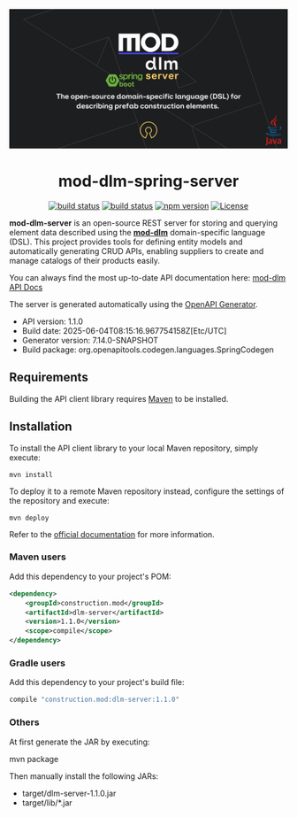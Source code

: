 <div align="center">
    <a href="https://mod.construction/" target="_blank">
        <img src="mod-dlm-spring-server.png" alt="mod-dlm-server-logo"/>
    </a>



# mod-dlm-spring-server

[![build status](https://github.com/mod-construction/mod-dlm/actions/workflows/apidoc.yml/badge.svg)](https://github.com/mod-construction/mod-dlm/actions/workflows/apidoc.yml)
[![build status](https://github.com/mod-construction/mod-dlm/actions/workflows/publish.yml/badge.svg)](https://github.com/mod-construction/mod-dlm/actions/workflows/publish.yml)
[![npm version](https://img.shields.io/npm/v/@mod-construction/mod-dlm/latest)](https://www.npmjs.com/package/@mod-construction/mod-dlm)
[![License](https://img.shields.io/github/license/mod-construction/mod-dlm)](https://opensource.org/licenses/MIT)
</div>

**mod-dlm-server** is an open-source REST server for storing and querying element data described using the **[mod-dlm](https://github.com/mod-construction/mod-dlm)** domain-specific language (DSL).
This project provides tools for defining entity models and automatically generating CRUD APIs, enabling suppliers to create and manage catalogs of their products easily.

You can always find the most up-to-date API documentation here: [mod-dlm API Docs](https://mod-construction.github.io/mod-dlm/)


The server is generated automatically using the  [OpenAPI Generator](https://openapi-generator.tech).

- API version: 1.1.0
- Build date: 2025-06-04T08:15:16.967754158Z[Etc/UTC]
- Generator version: 7.14.0-SNAPSHOT
- Build package: org.openapitools.codegen.languages.SpringCodegen

## Requirements

Building the API client library requires [Maven](https://maven.apache.org/) to be installed.

## Installation

To install the API client library to your local Maven repository, simply execute:

```shell
mvn install
```

To deploy it to a remote Maven repository instead, configure the settings of the repository and execute:

```shell
mvn deploy
```

Refer to the [official documentation](https://maven.apache.org/plugins/maven-deploy-plugin/usage.html) for more information.

### Maven users

Add this dependency to your project's POM:

```xml
<dependency>
    <groupId>construction.mod</groupId>
    <artifactId>dlm-server</artifactId>
    <version>1.1.0</version>
    <scope>compile</scope>
</dependency>
```

### Gradle users

Add this dependency to your project's build file:

```groovy
compile "construction.mod:dlm-server:1.1.0"
```

### Others

At first generate the JAR by executing:

mvn package

Then manually install the following JARs:

* target/dlm-server-1.1.0.jar
* target/lib/*.jar

